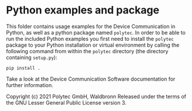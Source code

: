 Python examples and package
===========================

This folder contains usage examples for the Device Communication in Python, as well as a python
package named `polytec`. In order to be able to run the included Python examples you first need to
install the `polytec` package to your Python installation or virtual environment by calling the
following command from within the `polytec` directory (the directory containing `setup.py`):

	pip install .

Take a look at the Device Communication Software documentation for further information.


Copyright (c) 2021 Polytec GmbH, Waldbronn Released under the terms of the GNU Lesser General Public License version 3.
